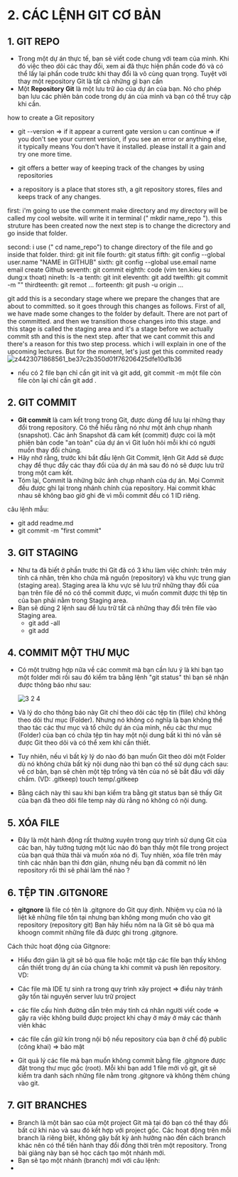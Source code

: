 # 2. CÁC LỆNH GIT CƠ BẢN

## 1. GIT REPO
- Trong một dự án thực tế, bạn sẽ viết code chung với team của mình. Khi đó việc theo dõi các thay đổi, xem ai đã thực hiện phần code đó và có thể lấy lại phần code trước khi thay đổi là vô cùng quan trọng. Tuyệt vời thay một repository Git là tất cả những gì bạn cần
- Một **Repository Git** là một lưu trữ ảo của dự án của bạn. Nó cho phép bạn lưu các phiên bản code trong dự án của mình và bạn có thể truy cập khi cần. 

how to create a Git repository
- git --version 
=> if it appear a current gate version u can continue
=> if you don't see your current version, if you see an error or anything else, it typically means You don't have it installed. please install it a gain and try one more time.

- git offers a better way of keeping track of the changes by using repositories
- a repository is a place that stores sth, a git repository stores, files and keeps track of any changes.

first: i'm going to use the comment make directory and my directory will be called my cool website. will write it in terminal (" mkdir name_repo "). this struture has been created now the next step is to change the dicrectory and go inside that folder.

second: i use (" cd name_repo") to change directory of the file and go inside that folder.
third: git init file
fourth: git status
fifth: git config --global user.name "NAME in GITHUB"
sixth: git config --global use.email name email create Github
seventh: git commit
eighth: code (vim ten.kieu su dung:x thoat)
nineth: ls -a
tenth: git init
eleventh: git add 
twelfth: git commit -m ""
thirdteenth: git remot ...
forteenth: git push -u origin ... 

git add
this is a secondary stage where we prepare the changes that are about to committed.
so it goes through this changes as follows. First of all, we have made some changes to the folder by default. There are not part of the committed. and then we transition those changes into this stage. and this stage is called the staging area and it's a stage before we actually commit sth and this is the next step. after that we cant commit this and there's a reason for this two step process. which i will explain in one of the upcoming lectures. But for the moment, let's just get this commited ready
![z4423071868561_be37c2b350d01f76206425dfe10d1b36](https://github.com/Nan27Hid/GitHup/assets/135946173/481caa70-ee55-48e7-a541-866fe50c65c0)


- nếu có 2 file bạn chỉ cần git init và git add, git commit -m một file còn file còn lại chỉ cần git add .

## 2. GIT COMMIT
- **Git commit** là cam kết trong trong Git, được dùng để lưu lại những thay đổi trong repository. Có thể hiểu rằng nó như một ảnh chụp nhanh (snapshot). Các ảnh Snapshot đã cam kết (commit) được coi là một phiên bản code "an toàn" của dự án vì Git luôn hỏi mỗi khi có người muốn thay đổi chúng.
- Hãy nhớ rằng, trước khi bắt đầu lệnh Git Commit, lệnh Git Add sẽ được chạy để thục đẩy các thay đổi của dự án mà sau đó nó sẽ được lưu trữ trong một cam kết.
- Tóm lại, Commit là những bức ảnh chụp nhanh của dự án. Mọi Commit đều được ghi lại trong nhánh chính của repository. Hai commit khác nhau sẽ không bao giờ ghi đè vì mỗi commit đều có 1 ID riêng.

câu lệnh mẫu:
- git add readme.md
- git commit -m "first commit"

## 3. GIT STAGING
- Như ta đã biết ở phần trước thì Git đã có 3 khu làm việc chính: trên máy tính cá nhân, trên kho chứa mã nguồn (repository) và khu vực trung gian (staging area). Staging area là khu vực sẽ lưu trữ những thay đổi của bạn trên file để nó có thể commit được, vì muốn commit được thì tệp tin của bạn phải nằm trong Staging area.
- Bạn sẽ dùng 2 lệnh sau để lưu trữ tất cả những thay đổi trên file vào Staging area.
  - git add -all
  - git add

## 4. COMMIT MỘT THƯ MỤC
- Có một trường hợp nữa về các commit mà bạn cần lưu ý là khi bạn tạo một folder mới rồi sau đó kiểm tra bằng lệnh "git status" thì bạn sẽ nhận được thông báo như sau:

    ![3 2 4](https://github.com/Nan27Hid/GitHup/assets/135946173/2b1b36c1-4171-4033-8d12-ff954525b079)

- Và lý do cho thông báo này Git chỉ theo dõi các tệp tin (flile) chứ không theo dõi thư mục  (Folder). Nhưng nó không có nghĩa là bạn không thể thao tác các thư mục và tổ chức dự án của mình, nếu các thư mục (Folder) của bạn có chứa tệp tin hay một nội dung bất kì thì nó vẫn sẽ được Git theo dõi và có thể xem khi cần thiết.
- Tuy nhiên, nếu vì bất kỳ lý do nào đó bạn muốn  Git theo dõi một Folder dù nó không chứa bất kỳ nội dung nào thì bạn có thể sử dụng cách sau: về cơ bản, bạn sẽ chèn một tệp trống và tên của nó sẽ bắt đầu với dấy chấm. (VD: .gitkeep)
          touch temp/.gitkeep

- Bằng cách này thì sau khi bạn kiểm tra bằng git status bạn sẽ thấy Git của bạn đã theo dõi file temp này dù rằng nó không có nội dung.

## 5. XÓA FILE
- Đây là một hành động rất thường xuyên trong quy trình sử dụng Git của các bạn, hãy tưởng tượng một lúc nào đó bạn thấy một file trong project của bạn quá thừa thãi và muốn xóa nó đi. Tuy nhiên, xóa file trên máy tính các nhân bạn thì đơn giản, nhưng nếu bạn đã commit nó lên repository rồi thì sẽ phải làm thế nào ?


## 6. TỆP TIN .GITGNORE
- **gitgnore** là file có tên là .gitgnore do Git quy định. Nhiệm vụ của nó là liệt kê những file tồn tại nhưng bạn không mong muốn cho vào git repository  (repository git) Bạn hãy hiểu nôm na là Git sẽ bỏ qua mà khoogn commit những file đã được ghi trong .gitgnore.

Cách thức hoạt động của Gitgnore:
- Hiểu đơn giản là git sẽ bỏ qua file hoặc một tập các file bạn thấy không cần thiết trong dự án của chúng ta khi commit và push lên repository. VD:
- Các file mà IDE tự sinh ra trong quy trình xây project => điều này tránh gây tốn tài nguyên server lưu trữ project
- các file cấu hình đường dẫn trên máy tính cá nhân người viết code => gây ra việc không build được project khi chạy ở máy ở máy các thành viên khác
- các file cần giữ kín trong nội bộ nếu repository của bạn ở chế độ public (công khai) => bảo mật

- Git quả lý các file mà bạn muốn không commit bằng file .gitgnore được đặt trong thư mục gốc (root). Mỗi khi bạn add 1 file mới vô git, git sẽ kiểm tra danh sách những file nằm trong .gitgnore và không thêm chúng vào git.

## 7. GIT BRANCHES
- Branch là một bản sao của một project Git mà tại đó bạn có thể thay đổi bất cứ khi nào và sau đó kết hợp với project gốc. Các hoạt động trên mỗi branch là riêng biệt, không gây bất kỳ ảnh hưởng nào đến cách branch khác nên có thể tiến hành thay đổi đồng thời trên một repository. Trong bài giảng này bạn sẽ học cách tạo một nhánh mới.
- Bạn sẽ tạo một nhánh (branch) mới với câu lệnh:
- 